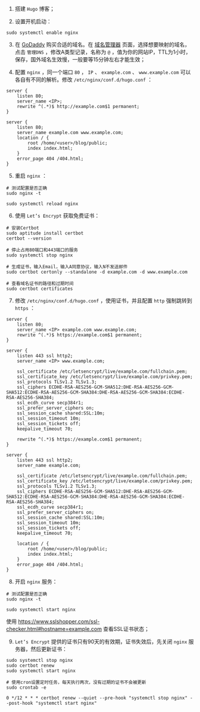 1. 搭建 `Hugo` 博客；

2. 设置开机启动：

```
sudo systemctl enable nginx
```

3. 在 [GoDaddy](https://www.godaddy.com) 购买合适的域名。在 [域名管理器](https://dcc.godaddy.com/domains/) 页面，选择想要映射的域名，点击 `管理DNS` ，修改A类型记录，名称为 `@` ，值为你的网站IP，TTL为1小时，保存，国外域名生效慢，一般要等15分钟左右才能生效；

4. 配置 `nginx` ，同一个端口 `80` ， `IP` 、 `example.com` 、 `www.example.com` 可以各自有不同的解析。修改 `/etc/nginx/conf.d/hugo.conf` ：

```
server {
    listen 80;
    server_name <IP>;
    rewrite ^(.*)$ http://example.com$1 permanent;
}

server {
    listen 80;
    server_name example.com www.example.com;
    location / {
        root /home/<user>/blog/public;
        index index.html;
    }
    error_page 404 /404.html;
}
```

5. 重启 `nginx` ：

```
# 测试配置是否正确
sudo nginx -t

sudo systemctl reload nginx
```

6. 使用 `Let’s Encrypt` 获取免费证书：

```
# 安装Certbot
sudo aptitude install certbot
certbot --version

# 停止占用80端口和443端口的服务
sudo systemctl stop nginx

# 生成证书，输入Email，输入A同意协议，输入N不发送邮件
sudo certbot certonly --standalone -d example.com -d www.example.com

# 查看域名证书的路径和过期时间
sudo certbot certificates
```

7. 修改 `/etc/nginx/conf.d/hugo.conf` ，使用证书，并且配置 `http` 强制跳转到 `https` ：

```
server {
    listen 80;
    server_name <IP> example.com www.example.com;
    rewrite ^(.*)$ https://example.com$1 permanent;
}

server {
    listen 443 ssl http2;
    server_name <IP> www.example.com;

    ssl_certificate /etc/letsencrypt/live/example.com/fullchain.pem;
    ssl_certificate_key /etc/letsencrypt/live/example.com/privkey.pem;
    ssl_protocols TLSv1.2 TLSv1.3;
    ssl_ciphers ECDHE-RSA-AES256-GCM-SHA512:DHE-RSA-AES256-GCM-SHA512:ECDHE-RSA-AES256-GCM-SHA384:DHE-RSA-AES256-GCM-SHA384:ECDHE-RSA-AES256-SHA384;
    ssl_ecdh_curve secp384r1;
    ssl_prefer_server_ciphers on;
    ssl_session_cache shared:SSL:10m;
    ssl_session_timeout 10m;
    ssl_session_tickets off;
    keepalive_timeout 70;
    
    rewrite ^(.*)$ https://example.com$1 permanent;
}

server {
    listen 443 ssl http2;
    server_name example.com;

    ssl_certificate /etc/letsencrypt/live/example.com/fullchain.pem;
    ssl_certificate_key /etc/letsencrypt/live/example.com/privkey.pem;
    ssl_protocols TLSv1.2 TLSv1.3;
    ssl_ciphers ECDHE-RSA-AES256-GCM-SHA512:DHE-RSA-AES256-GCM-SHA512:ECDHE-RSA-AES256-GCM-SHA384:DHE-RSA-AES256-GCM-SHA384:ECDHE-RSA-AES256-SHA384;
    ssl_ecdh_curve secp384r1;
    ssl_prefer_server_ciphers on;
    ssl_session_cache shared:SSL:10m;
    ssl_session_timeout 10m;
    ssl_session_tickets off;
    keepalive_timeout 70;
    
    location / {
        root /home/<user>/blog/public;
        index index.html;
    }
    error_page 404 /404.html;
}
```

8. 开启 `nginx` 服务：

```
# 测试配置是否正确
sudo nginx -t

sudo systemctl start nginx
```

使用 https://www.sslshopper.com/ssl-checker.html#hostname=example.com 查看SSL证书状态；

9. `Let’s Encrypt` 提供的证书只有90天的有效期，证书失效后，先关闭 `nginx` 服务器，然后更新证书：

```
sudo systemctl stop nginx
sudo certbot renew
sudo systemctl start nginx

# 使用cron设置定时任务，每天执行两次，没有过期的证书不会被更新
sudo crontab -e

0 */12 * * * certbot renew --quiet --pre-hook "systemctl stop nginx" --post-hook "systemctl start nginx"
```
